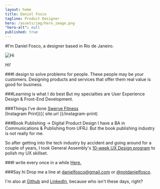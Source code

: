 ```yaml
---
layout: home
title: Daniel Fosco
tagline: Product Designer
hero: /assets/img/hero_image.png
"hero-alt": null
published: true
---
```


#I’m <span class="accent">Daniel Fosco</span>, a designer based in Rio de Janeiro.

![Hi](http://i.imgur.com/GMkqnNn.jpg)

<em>Hi!</em>

###I design to solve problems for people.
These people may be your customers. Designing products and services that offer them real value is good for business.

###Learning is what I do best
But my specialties are <span class="accent">User Experience Design</span> & <span class="accent">Front-End Development</span>.


###Things I’ve done
[Swerve Fitness](http://invis.io/9F1908XPY)     
[Instagram Print]({{ site.url }}/instagram-print)


###Book Publishing → Digital Product Design
I have a BA in Communications & Publishing from UFRJ. But the book publishing industry is not really for me.

So after getting into the tech industry by accident and going around for a couple of years, I took General Assembly's [10-week UX Design program](https://generalassemb.ly/education/user-experience-design-immersive/new-york-city) to polish my UX skillset.

###I write every once in a while
[Here.](http://blog.danielfos.co) 

###Say hi
Drop me a line at <a href="#">danielfosco@gmail.com</a> or [@notdanielfosco](https://www.twitter.com/notdanielfosco). 

I'm also at [Github](https://github.com/dfosco) and [LinkedIn](https://www.linkedin.com/in/danielfosco/en), because who isn't these days, right?
